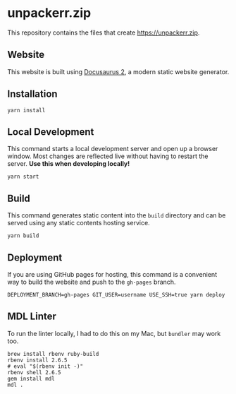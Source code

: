 # unpackerr.zip

This repository contains the files that create https://unpackerr.zip.

## Website

This website is built using [Docusaurus 2](https://v2.docusaurus.io/), a modern static website generator.

## Installation

```console
yarn install
```

## Local Development

This command starts a local development server and open up a browser window.
Most changes are reflected live without having to restart the server.
**Use this when developing locally!**

```console
yarn start
```

## Build

This command generates static content into the `build` directory and can be served using any static contents hosting service.

```console
yarn build
```

## Deployment

If you are using GitHub pages for hosting, this command is a convenient way to build the website and push to the `gh-pages` branch.

```console
DEPLOYMENT_BRANCH=gh-pages GIT_USER=username USE_SSH=true yarn deploy
```

## MDL Linter

To run the linter locally, I had to do this on my Mac, but `bundler` may work too.

```shell
brew install rbenv ruby-build
rbenv install 2.6.5
# eval "$(rbenv init -)"
rbenv shell 2.6.5
gem install mdl
mdl .
```
